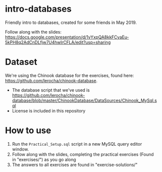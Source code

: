 # intro-databases
Friendly intro to databases, created for some friends in May 2019.  

Follow along with the slides:
https://docs.google.com/presentation/d/1vYxpQA8kkFCyaEu-5kPH8q2AdCnDLfjw7U4hwIrCFLA/edit?usp=sharing 

# Dataset
We're using the Chinook database for the exercises, found here: https://github.com/lerocha/chinook-database.  
* The database script that we've used is https://github.com/lerocha/chinook-database/blob/master/ChinookDatabase/DataSources/Chinook_MySql.sql 
* License is included in this repository

# How to use
1. Run the `Practical_Setup.sql` script in a new MySQL query editor window.
2. Follow along with the slides, completing the practical exercises (Found in "exercises/") as you go along
3. The answers to all exercises are found in "exercise-solutions/"
